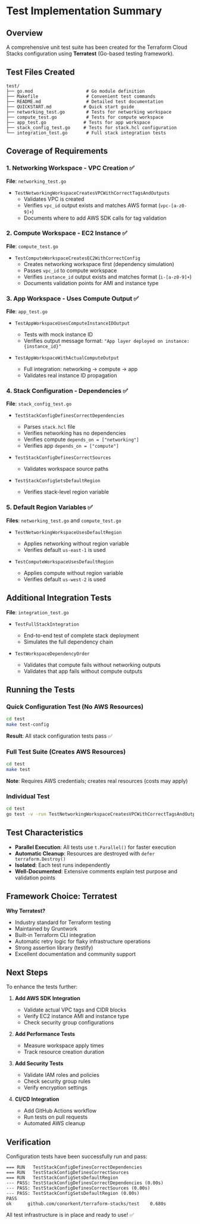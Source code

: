 # Test Implementation Summary

## Overview

A comprehensive unit test suite has been created for the Terraform Cloud Stacks configuration using **Terratest** (Go-based testing framework).

## Test Files Created

```
test/
├── go.mod                    # Go module definition
├── Makefile                  # Convenient test commands
├── README.md                 # Detailed test documentation
├── QUICKSTART.md            # Quick start guide
├── networking_test.go        # Tests for networking workspace
├── compute_test.go           # Tests for compute workspace
├── app_test.go              # Tests for app workspace
├── stack_config_test.go     # Tests for stack.hcl configuration
└── integration_test.go       # Full stack integration tests
```

## Coverage of Requirements

### 1. Networking Workspace - VPC Creation ✅

**File**: `networking_test.go`

- `TestNetworkingWorkspaceCreatesVPCWithCorrectTagsAndOutputs`
  - Validates VPC is created
  - Verifies `vpc_id` output exists and matches AWS format (`vpc-[a-z0-9]+`)
  - Documents where to add AWS SDK calls for tag validation

### 2. Compute Workspace - EC2 Instance ✅

**File**: `compute_test.go`

- `TestComputeWorkspaceCreatesEC2WithCorrectConfig`
  - Creates networking workspace first (dependency simulation)
  - Passes `vpc_id` to compute workspace
  - Verifies `instance_id` output exists and matches format (`i-[a-z0-9]+`)
  - Documents validation points for AMI and instance type

### 3. App Workspace - Uses Compute Output ✅

**File**: `app_test.go`

- `TestAppWorkspaceUsesComputeInstanceIDOutput`
  - Tests with mock instance ID
  - Verifies output message format: `"App layer deployed on instance: {instance_id}"`
  
- `TestAppWorkspaceWithActualComputeOutput`
  - Full integration: networking → compute → app
  - Validates real instance ID propagation

### 4. Stack Configuration - Dependencies ✅

**File**: `stack_config_test.go`

- `TestStackConfigDefinesCorrectDependencies`
  - Parses `stack.hcl` file
  - Verifies networking has no dependencies
  - Verifies compute `depends_on = ["networking"]`
  - Verifies app `depends_on = ["compute"]`

- `TestStackConfigDefinesCorrectSources`
  - Validates workspace source paths

- `TestStackConfigSetsDefaultRegion`
  - Verifies stack-level region variable

### 5. Default Region Variables ✅

**Files**: `networking_test.go` and `compute_test.go`

- `TestNetworkingWorkspaceUsesDefaultRegion`
  - Applies networking without region variable
  - Verifies default `us-east-1` is used

- `TestComputeWorkspaceUsesDefaultRegion`
  - Applies compute without region variable  
  - Verifies default `us-west-2` is used

## Additional Integration Tests

**File**: `integration_test.go`

- `TestFullStackIntegration`
  - End-to-end test of complete stack deployment
  - Simulates the full dependency chain

- `TestWorkspaceDependencyOrder`
  - Validates that compute fails without networking outputs
  - Validates that app fails without compute outputs

## Running the Tests

### Quick Configuration Test (No AWS Resources)
```bash
cd test
make test-config
```
**Result**: All stack configuration tests pass ✅

### Full Test Suite (Creates AWS Resources)
```bash
cd test
make test
```
**Note**: Requires AWS credentials; creates real resources (costs may apply)

### Individual Test
```bash
cd test
go test -v -run TestNetworkingWorkspaceCreatesVPCWithCorrectTagsAndOutputs
```

## Test Characteristics

- **Parallel Execution**: All tests use `t.Parallel()` for faster execution
- **Automatic Cleanup**: Resources are destroyed with `defer terraform.Destroy()`
- **Isolated**: Each test runs independently
- **Well-Documented**: Extensive comments explain test purpose and validation points

## Framework Choice: Terratest

**Why Terratest?**
- Industry standard for Terraform testing
- Maintained by Gruntwork
- Built-in Terraform CLI integration
- Automatic retry logic for flaky infrastructure operations
- Strong assertion library (testify)
- Excellent documentation and community support

## Next Steps

To enhance the tests further:

1. **Add AWS SDK Integration**
   - Validate actual VPC tags and CIDR blocks
   - Verify EC2 instance AMI and instance type
   - Check security group configurations

2. **Add Performance Tests**
   - Measure workspace apply times
   - Track resource creation duration

3. **Add Security Tests**
   - Validate IAM roles and policies
   - Check security group rules
   - Verify encryption settings

4. **CI/CD Integration**
   - Add GitHub Actions workflow
   - Run tests on pull requests
   - Automated AWS cleanup

## Verification

Configuration tests have been successfully run and pass:

```
=== RUN   TestStackConfigDefinesCorrectDependencies
=== RUN   TestStackConfigDefinesCorrectSources
=== RUN   TestStackConfigSetsDefaultRegion
--- PASS: TestStackConfigDefinesCorrectDependencies (0.00s)
--- PASS: TestStackConfigDefinesCorrectSources (0.00s)
--- PASS: TestStackConfigSetsDefaultRegion (0.00s)
PASS
ok      github.com/conorkent/terraform-stacks/test    0.680s
```

All test infrastructure is in place and ready to use! ✅
